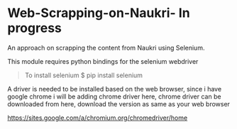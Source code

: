# Web-Scrapping-on-Naukri- In progress
An approach on scrapping the content from Naukri using Selenium.

This module requires python bindings for the selenium webdriver
> To install selenium 
$ pip install selenium

A driver is needed to be installed based on the web browser, since i have google chrome i will be adding chrome driver here, 
chrome driver can be downloaded from here, download the version as same as your web browser

https://sites.google.com/a/chromium.org/chromedriver/home
